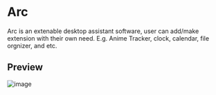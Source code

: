 # Arc
Arc is an extenable desktop assistant software, user can add/make extension with their own need. E.g. Anime Tracker, clock, calendar, file orgnizer, and etc.
## Preview
![image](https://user-images.githubusercontent.com/56321690/236333152-d97e5812-2588-4350-9d0e-3b61e925cec9.png)
